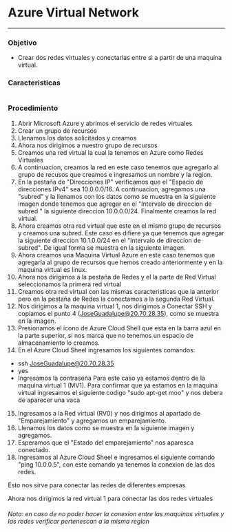 # Azure Virtual Network 
--- 
### Objetivo
- Crear dos redes virtuales y conectarlas entre si a partir de una maquina virtual.
### Caracteristicas
![]()
### Procedimiento
1. Abrir Microsoft Azure y abrimos el servicio de redes virtuales
2. Crear un grupo de recursos
![]()
3. Llenamos los datos solicitados y creamos
![]()
4. Ahora nos dirigimos a nuestro grupo de recursos
![]()
5. Creamos una red virtual la cual la tenemos en Azure como Redes Virtuales
![]()
6. A continuacion, creamos la red en este caso tenemos que agregarlo al grupo de recusos que creamos e ingresamos un nombre y la region.
![]()
7. En la pestaña de "Direcciones IP" verificamos que el "Espacio de direcciones IPv4" sea 10.0.0.0/16.
A continuacion, agregamos una "subred" y la llenamos con los datos como se muestra en la siguiente imagen donde tenemos que agregar en el "Intervalo de direccion de subred " la siguiente direccion 10.0.0.0/24.
Finalmente creamos la red virtual.
![]()
8. Ahora creamos otra red virtual que este en el mismo grupo de recursos y creamos una subred. Este caso es difiere ya que tenemos que agregar la siguiente direccion 10.1.0.0/24 en el "Intervalo de direccion de subred". De igual forma se muestra en la siguiente imagen.
![]() 
9. Ahora creamos una Maquina Virtual Azure en este caso tenemos que agregarla al grupo de recursos que hemos creado anteriormente y en la maquina virtual es linux. 
![]()
10. Ahora nos dirigimos a la pestaña de Redes y el la parte de Red Virtual seleccionamos la primera red virtual
![]()
11. Creamos otra red virtual con las mismas caracteristicas que la anterior pero en la pestaña de Redes la conectamos a la segunda Red Virtual.
12. Nos dirigimos a la maquina virtual 1, nos dirigimos a Conectar SSH y copiamos el punto 4 (JoseGuadalupe@20.70.28.35), como se muestra en la imagen.
![]()
13. Presionamos el icono de Azure Cloud Shell que esta en la barra azul en la parte superior, si nos marca que no tenemos un espacio de almacenamiento lo creamos.
![]()
14. En el Azure Cloud Sheel ingresamos los siguientes comandos:
- ssh  JoseGuadalupe@20.70.28.35 
- yes 
- Ingresamos la contraseña 
Para este caso ya estamos dentro de la maquina virtual 1 (MV1).
Para confirmar que ya estamos en la maquina virtual ingresamos el siguiente codigo "sudo apt-get moo" y nos debera de aparecer una vaca
![]()
15. Ingresamos a la Red virtual (RV0) y nos dirigimos al apartado de "Emparejamiento" y agregamos un emparejamiento.
![]()
16. Llenamos los datos como se muestra en la siguiente imagen y agregamos.
![]()
17. Esperamos que el "Estado del emparejamiento" nos aparesca conectado.
![]()
18. Ingresamos al Azure Cloud Sheel e ingresamos el siguiente comando "ping 10.0.0.5", con este comando ya tenemos la conexion de las dos redes.
![]()

Esto nos sirve para conectar las redes de diferentes empresas 

Ahora nos dirigimos la red virtual 1 para conectar las dos redes virtuales

###### Nota: en caso de no poder hacer la conexion entre las maquinas virtuales y las redes verificar pertenescan a la misma region

 


